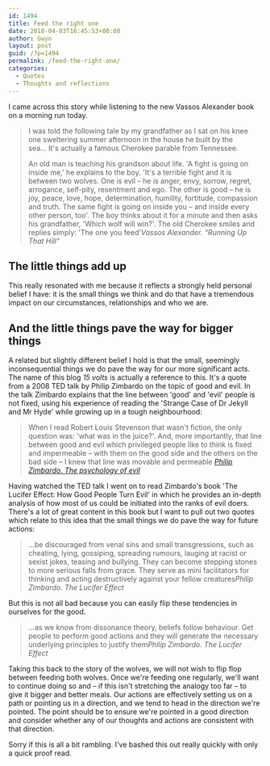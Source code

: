 ```yaml
---
id: 1494
title: Feed the right one
date: 2018-04-03T16:45:53+00:00
author: Gwyn
layout: post
guid: /?p=1494
permalink: /feed-the-right-one/
categories:
  - Quotes
  - Thoughts and reflections
---
```

I came across this story while listening to the new Vassos Alexander book on a morning run today.

> I was told the following tale by my grandfather as I sat on his knee one sweltering summer afternoon in the house he built by the sea&#8230; It's actually a famous Cherokee parable from Tennessee.
> 
> An old man is teaching his grandson about life. 'A fight is going on inside me,' he explains to the boy. 'It's a terrible fight and it is between two wolves. One is evil &#8211; he is anger, envy, sorrow, regret, arrogance, self-pity, resentment and ego. The other is good &#8211; he is joy, peace, love, hope, determination, humility, fortitude, compassion and truth. The same fight is going on inside you &#8211; and inside every other person, too'. The boy thinks about it for a minute and then asks his grandfather, 'Which wolf will win?'. The old Cherokee smiles and replies simply: 'The one you feed'<cite>Vassos Alexander. &#8220;Running Up That Hill&#8221;</cite>

## The little things add up

This really resonated with me because it reflects a strongly held personal belief I have: it is the small things we think and do that have a tremendous impact on our circumstances, relationships and who we are.

## And the little things pave the way for bigger things

A related but slightly different belief I hold is that the small, seemingly inconsequential things we do pave the way for our more significant acts. The name of this blog _15 volts_ is actually a reference to this. It's a quote from a 2008 TED talk by Philip Zimbardo on the topic of good and evil. In the talk Zimbardo explains that the line between 'good' and 'evil' people is not fixed, using his experience of reading the 'Strange Case of Dr Jekyll and Mr Hyde' while growing up in a tough neighbourhood:

> When I read Robert Louis Stevenson that wasn't fiction, the only question was: 'what was in the juice?'. And, more importantly, that line between good and evil which privileged people like to think is fixed and impermeable &#8211; with them on the good side and the others on the bad side &#8211; I knew that line was movable and permeable [<cite>Philip Zimbardo. The psychology of evil</cite>](https://youtu.be/OsFEV35tWsg)

Having watched the TED talk I went on to read Zimbardo's book 'The Lucifer Effect: How Good People Turn Evil' in which he provides an in-depth analysis of how most of us could be initiated into the ranks of evil doers. There's a lot of great content in this book but I want to pull out two quotes which relate to this idea that the small things we do pave the way for future actions:

> &#8230;be discouraged from venal sins and small transgressions, such as cheating, lying, gossiping, spreading rumours, lauging at racist or sexist jokes, teasing and bullying. They can become stepping stones to more serious falls from grace. They serve as mini facilitators for thinking and acting destructively against your fellow creatures<cite>Philip Zimbardo. The Lucifer Effect</cite>

But this is not all bad because you can easily flip these tendencies in ourselves for the good.

> &#8230;as we know from dissonance theory, beliefs follow behaviour. Get people to perform good actions and they will generate the necessary underlying principles to justify them<cite>Philip Zimbardo. The Lucifer Effect</cite>

Taking this back to the story of the wolves, we will not wish to flip flop between feeding both wolves. Once we're feeding one regularly, we'll want to continue doing so and &#8211; if this isn't stretching the analogy too far &#8211; to give it bigger and better meals. Our actions are effectively setting us on a path or pointing us in a direction, and we tend to head in the direction we're pointed. The point should be to ensure we're pointed in a good direction and consider whether any of our thoughts and actions are consistent with that direction.

Sorry if this is all a bit rambling. I've bashed this out really quickly with only a quick proof read.